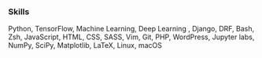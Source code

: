 ### Skills

Python, TensorFlow, Machine Learning, Deep Learning , Django, DRF, Bash, Zsh, JavaScript, HTML, CSS, SASS, Vim, Git, PHP, WordPress, Jupyter labs, NumPy, SciPy, Matplotlib, LaTeX, Linux, macOS
